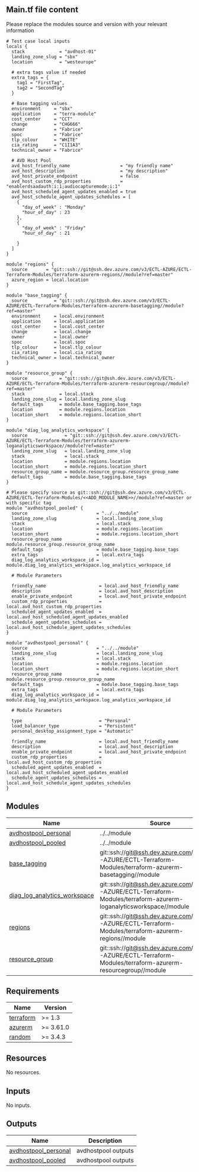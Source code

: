<!-- BEGIN_AUTOMATED_TF_DOCS_BLOCK -->
## Main.tf file content

Please replace the modules source and version with your relevant information

```hcl
# Test case local inputs
locals {
  stack             = "avdhost-01"
  landing_zone_slug = "sbx"
  location          = "westeurope"

  # extra tags value if needed
  extra_tags = {
    tag1 = "FirstTag",
    tag2 = "SecondTag"
  }

  # Base tagging values
  environment     = "sbx"
  application     = "terra-module"
  cost_center     = "CCT"
  change          = "CHG666"
  owner           = "Fabrice"
  spoc            = "Fabrice"
  tlp_colour      = "WHITE"
  cia_rating      = "C1I1A3"
  technical_owner = "Fabrice"

  # AVD Host Pool
  avd_host_friendly_name                   = "my friendly name"
  avd_host_description                     = "my description"
  avd_host_private_endpoint                = false
  avd_host_custom_rdp_properties           = "enablerdsaadauth:i:1;audiocapturemode:i:1"
  avd_host_scheduled_agent_updates_enabled = true
  avd_host_schedule_agent_updates_schedules = [
    {
      "day_of_week" : "Monday"
      "hour_of_day" : 23
    },
    {
      "day_of_week" : "Friday"
      "hour_of_day" : 21

    }
  ]
}

module "regions" {
  source       = "git::ssh://git@ssh.dev.azure.com/v3/ECTL-AZURE/ECTL-Terraform-Modules/terraform-azurerm-regions//module?ref=master"
  azure_region = local.location
}

module "base_tagging" {
  source          = "git::ssh://git@ssh.dev.azure.com/v3/ECTL-AZURE/ECTL-Terraform-Modules/terraform-azurerm-basetagging//module?ref=master"
  environment     = local.environment
  application     = local.application
  cost_center     = local.cost_center
  change          = local.change
  owner           = local.owner
  spoc            = local.spoc
  tlp_colour      = local.tlp_colour
  cia_rating      = local.cia_rating
  technical_owner = local.technical_owner
}

module "resource_group" {
  source            = "git::ssh://git@ssh.dev.azure.com/v3/ECTL-AZURE/ECTL-Terraform-Modules/terraform-azurerm-resourcegroup//module?ref=master"
  stack             = local.stack
  landing_zone_slug = local.landing_zone_slug
  default_tags      = module.base_tagging.base_tags
  location          = module.regions.location
  location_short    = module.regions.location_short
}

module "diag_log_analytics_workspace" {
  source              = "git::ssh://git@ssh.dev.azure.com/v3/ECTL-AZURE/ECTL-Terraform-Modules/terraform-azurerm-loganalyticsworkspace//module?ref=master"
  landing_zone_slug   = local.landing_zone_slug
  stack               = local.stack
  location            = module.regions.location
  location_short      = module.regions.location_short
  resource_group_name = module.resource_group.resource_group_name
  default_tags        = module.base_tagging.base_tags
}

# Please specify source as git::ssh://git@ssh.dev.azure.com/v3/ECTL-AZURE/ECTL-Terraform-Modules/<<ADD_MODULE_NAME>>//module?ref=master or with specific tag
module "avdhostpool_pooled" {
  source                          = "../../module"
  landing_zone_slug               = local.landing_zone_slug
  stack                           = local.stack
  location                        = module.regions.location
  location_short                  = module.regions.location_short
  resource_group_name             = module.resource_group.resource_group_name
  default_tags                    = module.base_tagging.base_tags
  extra_tags                      = local.extra_tags
  diag_log_analytics_workspace_id = module.diag_log_analytics_workspace.log_analytics_workspace_id

  # Module Parameters

  friendly_name                    = local.avd_host_friendly_name
  description                      = local.avd_host_description
  enable_private_endpoint          = local.avd_host_private_endpoint
  custom_rdp_properties            = local.avd_host_custom_rdp_properties
  scheduled_agent_updates_enabled  = local.avd_host_scheduled_agent_updates_enabled
  schedule_agent_updates_schedules = local.avd_host_schedule_agent_updates_schedules
}

module "avdhostpool_personal" {
  source                          = "../../module"
  landing_zone_slug               = local.landing_zone_slug
  stack                           = local.stack
  location                        = module.regions.location
  location_short                  = module.regions.location_short
  resource_group_name             = module.resource_group.resource_group_name
  default_tags                    = module.base_tagging.base_tags
  extra_tags                      = local.extra_tags
  diag_log_analytics_workspace_id = module.diag_log_analytics_workspace.log_analytics_workspace_id

  # Module Parameters

  type                             = "Personal"
  load_balancer_type               = "Persistent"
  personal_desktop_assignment_type = "Automatic"

  friendly_name                    = local.avd_host_friendly_name
  description                      = local.avd_host_description
  enable_private_endpoint          = local.avd_host_private_endpoint
  custom_rdp_properties            = local.avd_host_custom_rdp_properties
  scheduled_agent_updates_enabled  = local.avd_host_scheduled_agent_updates_enabled
  schedule_agent_updates_schedules = local.avd_host_schedule_agent_updates_schedules
}
```
## Modules

| Name | Source | Version |
|------|--------|---------|
| <a name="module_avdhostpool_personal"></a> [avdhostpool\_personal](#module\_avdhostpool\_personal) | ../../module | n/a |
| <a name="module_avdhostpool_pooled"></a> [avdhostpool\_pooled](#module\_avdhostpool\_pooled) | ../../module | n/a |
| <a name="module_base_tagging"></a> [base\_tagging](#module\_base\_tagging) | git::ssh://git@ssh.dev.azure.com/v3/ECTL-AZURE/ECTL-Terraform-Modules/terraform-azurerm-basetagging//module | master |
| <a name="module_diag_log_analytics_workspace"></a> [diag\_log\_analytics\_workspace](#module\_diag\_log\_analytics\_workspace) | git::ssh://git@ssh.dev.azure.com/v3/ECTL-AZURE/ECTL-Terraform-Modules/terraform-azurerm-loganalyticsworkspace//module | master |
| <a name="module_regions"></a> [regions](#module\_regions) | git::ssh://git@ssh.dev.azure.com/v3/ECTL-AZURE/ECTL-Terraform-Modules/terraform-azurerm-regions//module | master |
| <a name="module_resource_group"></a> [resource\_group](#module\_resource\_group) | git::ssh://git@ssh.dev.azure.com/v3/ECTL-AZURE/ECTL-Terraform-Modules/terraform-azurerm-resourcegroup//module | master |
## Requirements

| Name | Version |
|------|---------|
| <a name="requirement_terraform"></a> [terraform](#requirement\_terraform) | >= 1.3 |
| <a name="requirement_azurerm"></a> [azurerm](#requirement\_azurerm) | >= 3.61.0 |
| <a name="requirement_random"></a> [random](#requirement\_random) | >= 3.4.3 |
## Resources

No resources.
## Inputs

No inputs.
## Outputs

| Name | Description |
|------|-------------|
| <a name="output_avdhostpool_personal"></a> [avdhostpool\_personal](#output\_avdhostpool\_personal) | avdhostpool outputs |
| <a name="output_avdhostpool_pooled"></a> [avdhostpool\_pooled](#output\_avdhostpool\_pooled) | avdhostpool outputs |
<!-- END_AUTOMATED_TF_DOCS_BLOCK -->